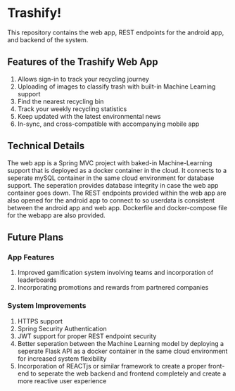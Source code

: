 # Trashify!
This repository contains the web app, REST endpoints for the android app, and backend of the system. 

## Features of the Trashify Web App
1. Allows sign-in to track your recycling journey
2. Uploading of images to classify trash with built-in Machine Learning support
3. Find the nearest recycling bin
4. Track your weekly recycling statistics 
5. Keep updated with the latest environmental news
6. In-sync, and cross-compatible with accompanying mobile app

## Technical Details
The web app is a Spring MVC project with baked-in Machine-Learning support that is deployed as a docker container in the cloud. It connects to a seperate mySQL container in the same cloud environment for database support. The seperation provides database integrity in case the web app container goes down. The REST endpoints provided within the web app are also opened for the android app to connect to so userdata is consistent between the android app and web app. Dockerfile and docker-compose file for the webapp are also provided. 

## Future Plans
### App Features
1. Improved gamification system involving teams and incorporation of leaderboards 
2. Incorporating promotions and rewards from partnered companies

### System Improvements
1. HTTPS support
2. Spring Security Authentication
3. JWT support for proper REST endpoint security
4. Better seperation between the Machine Learning model by deploying a seperate Flask API as a docker container in the same cloud environment for increased system flexibility
5. Incorporation of REACTjs or similar framework to create a proper front-end to seperate the web backend and frontend completely and create a more reactive user experience
